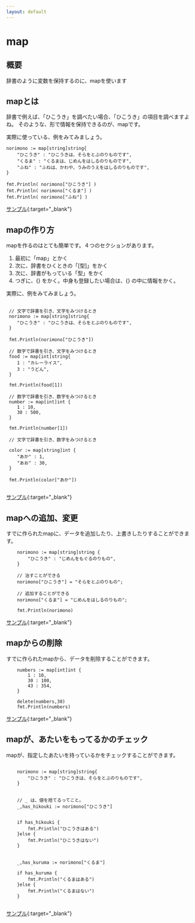 ```yaml
---
layout: default
---
```


# map

## 概要

辞書のように変数を保持するのに、mapを使います

## mapとは

辞書で例えば、「ひこうき」を調べたい場合、「ひこうき」の項目を調べますよね。
そのような、形で情報を保持できるのが、mapです。

実際に使っている、例をみてみましょう。

```
norimono := map[string]string{
    "ひこうき" : "ひこうきは、そらをとぶのりものです",
    "くるま" : "くるまは、じめんをはしるのりものです",
    "ふね" : "ふねは、かわや、うみのうえをはしるのりものです",
}

fmt.Println( norimono["ひこうき"] )
fmt.Println( norimono["くるま"] )
fmt.Println( norimono["ふね"] )

```
[サンプル](https://play.golang.org/p/4wIeTltAoo){:target="_blank"}


## mapの作り方

mapを作るのはとても簡単です。４つのセクションがあります。

1. 最初に「map」とかく
2. 次に、辞書をひくときの「[型]」をかく
3. 次に、辞書がもっている「型」をかく
4. つぎに、{} をかく。中身も登録したい場合は、{} の中に情報をかく。


実際に、例をみてみましょう。

```

 // 文字で辞書を引き、文字をみつけるとき
 norimono := map[string]string{
    "ひこうき" : "ひこうきは、そらをとぶのりものです", 
 }

 fmt.Println(norimono["ひこうき"])

 // 数字で辞書を引き、文字をみつけるとき
 food := map[int]string{
    1 : "カレーライス",
    3 : "うどん",
 }

 fmt.Println(food[1])

 // 数字で辞書を引き、数字をみつけるとき
 number := map[int]int {
    1 : 10,
    30 : 500,
 }

 fmt.Println(number[1])

 // 文字で辞書を引き、数字をみつけるとき

 color := map[string]int {
    "あか" : 1,
    "あお" : 30,
 }

 fmt.Println(color["あか"])


```


[サンプル](https://play.golang.org/p/iTSUlZxOQZ){:target="_blank"}

## mapへの追加、変更

すでに作られたmapに、データを追加したり、上書きしたりすることができます。


```
    norimono := map[string]string {
        "ひこうき" : "じめんをもぐるのりもの",
    }

    // 治すことができる
    norimono["ひこうき"] = "そらをとぶのりもの";

    // 追加することができる
    norimono["くるま"] = "じめんをはしるのりもの";

    fmt.Println(norimono)

```
[サンプル](https://play.golang.org/p/zQvyGOYEYv){:target="_blank"}

## mapからの削除

すでに作られたmapから、データを削除することができます。

```
    numbers := map[int]int {
        1 : 10,
        30 : 100,
        43 : 354,
    }
    
    delete(numbers,30)
    fmt.Println(numbers)

```
[サンプル](https://play.golang.org/p/rXL7o0PDYD){:target="_blank"}

## mapが、あたいをもってるかのチェック

mapが、指定したあたいを持っているかをチェックすることができます。


```

    norimono := map[string]string{
        "ひこうき" : "ひこうきは、そらをとぶのりものです",
    }

    
    // _ は、値を捨てるってこと。
    _,has_hikouki := norimono["ひこうき"]


    if has_hikouki {
        fmt.Println("ひこうきはある")
    }else {
        fmt.Println("ひこうきはない")
    }


    _,has_kuruma := norimono["くるま"]

    if has_kuruma {
        fmt.Println("くるまはある")
    }else {
        fmt.Println("くるまはない")
    }


```

[サンプル](https://play.golang.org/p/gMD50tTLh0){:target="_blank"}
















